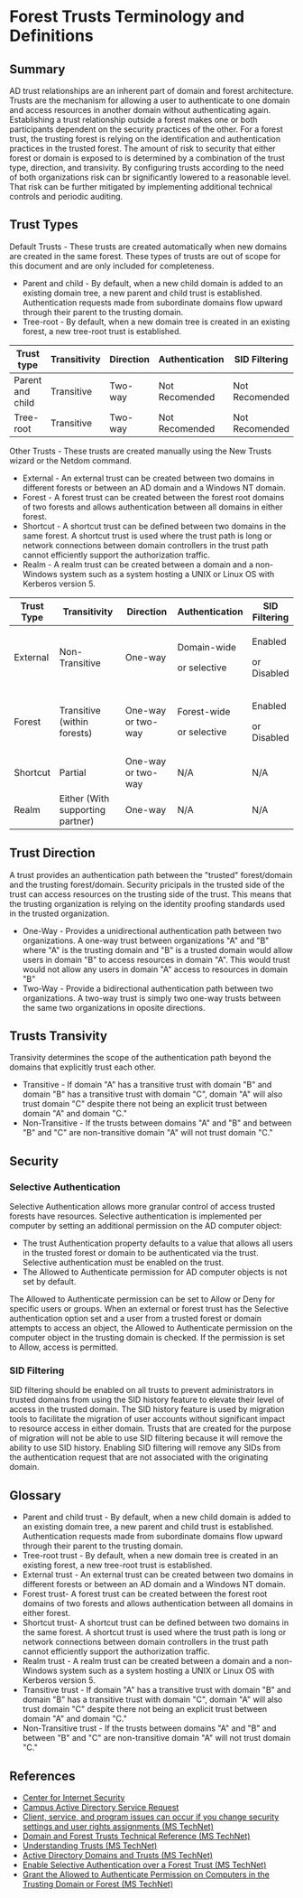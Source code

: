 # Forest Trusts Terminology and Definitions

## Summary

AD trust relationships are an inherent part of domain and forest architecture. Trusts are the mechanism for allowing a user to authenticate to one domain and access resources in another domain without authenticating again. Establishing a trust relationship outside a forest makes one or both participants dependent on the security practices of the other. For a forest trust, the trusting forest is relying on the identification and authentication practices in the trusted forest. The amount of risk to security that either forest or domain is exposed to is determined by a combination of the trust type, direction, and transivity. By configuring trusts according to the need of both organizations risk can br significantly lowered to a reasonable level. That risk can be further mitigated by implementing additional technical controls and periodic auditing.

## Trust Types

Default Trusts - These trusts are created automatically when new domains are created in the same forest. These types of trusts are out of scope for this document and are only included for completeness.

- Parent and child - By default, when a new child domain is added to an existing domain tree, a new parent and child trust is established. Authentication requests made from subordinate domains flow upward through their parent to the trusting domain.
- Tree-root - By default, when a new domain tree is created in an existing forest, a new tree-root trust is established.

| **Trust type** | **Transitivity** | **Direction** | **Authentication** | **SID Filtering** |
|----------------|-------------|-----------|-----------------|----------------|
| Parent and child | Transitive | Two-way | Not Recomended | Not Recomended |
| Tree-root | Transitive | Two-way | Not Recomended | Not Recomended |

Other Trusts - These trusts are created manually using the New Trusts wizard or the Netdom command.

- External - An external trust can be created between two domains in different forests or between an AD domain and a Windows NT domain.
- Forest - A forest trust can be created between the forest root domains of two forests and allows authentication between all domains in either forest.
- Shortcut - A shortcut trust can be defined between two domains in the same forest. A shortcut trust is used where the trust path is long or network connections between domain controllers in the trust path cannot efficiently support the authorization traffic.
- Realm - A realm trust can be created between a domain and a non-Windows system such as a system hosting a UNIX or Linux OS with Kerberos version 5.

<table>
<colgroup>
<col style="width: 13%" />
<col style="width: 31%" />
<col style="width: 22%" />
<col style="width: 18%" />
<col style="width: 13%" />
</colgroup>
<thead>
<tr>
<th><strong>Trust Type</strong></th>
<th><strong>Transitivity</strong></th>
<th><strong>Direction</strong></th>
<th><strong>Authentication</strong></th>
<th><strong>SID Filtering</strong></th>
</tr>
</thead>
<tbody>
<tr>
<td>External</td>
<td>Non-Transitive</td>
<td>One-way</td>
<td><p>Domain-wide</p>
<p>or selective</p></td>
<td><p>Enabled</p>
<p>or Disabled</p></td>
</tr>
<tr>
<td>Forest</td>
<td>Transitive (within forests)</td>
<td>One-way or two-way</td>
<td><p>Forest-wide</p>
<p>or selective</p></td>
<td><p>Enabled</p>
<p>or Disabled</p></td>
</tr>
<tr>
<td>Shortcut</td>
<td>Partial</td>
<td>One-way or two-way</td>
<td>N/A</td>
<td>N/A</td>
</tr>
<tr>
<td>Realm</td>
<td>Either (With supporting partner)</td>
<td>One-way</td>
<td>N/A</td>
<td>N/A</td>
</tr>
</tbody>
</table>

## Trust Direction

A trust provides an authentication path between the "trusted" forest/domain and the trusting forest/domain. Security pricipals in the trusted side of the trust can access resources on the trusting side of the trust. This means that the trusting organization is relying on the identity proofing standards used in the trusted organization.

- One-Way - Provides a unidirectional authentication path between two organizations. A one-way trust between organizations "A" and "B" where "A" is the trusting domain and "B" is a trusted domain would allow users in domain "B" to access resources in domain "A". This would trust would not allow any users in domain "A" access to resources in domain "B"
- Two-Way - Provide a bidirectional authentication path between two organizations. A two-way trust is simply two one-way trusts between the same two organizations in oposite directions.

## Trusts Transivity

Transivity determines the scope of the authentication path beyond the domains that explicitly trust each other.

- Transitive - If domain "A" has a transitive trust with domain "B" and domain "B" has a transitive trust with domain "C", domain "A" will also trust domain "C" despite there not being an explicit trust between domain "A" and domain "C."
- Non-Transitive - If the trusts between domains "A" and "B" and between "B" and "C" are non-transitive domain "A" will not trust domain "C."

## Security

### Selective Authentication

Selective Authentication allows more granular control of access trusted forests have resources. Selective authentication is implemented per computer by setting an additional permission on the AD computer object:

- The trust Authentication property defaults to a value that allows all users in the trusted forest or domain to be authenticated via the trust. Selective authentication must be enabled on the trust.
- The Allowed to Authenticate permission for AD computer objects is not set by default.

The Allowed to Authenticate permission can be set to Allow or Deny for specific users or groups. When an external or forest trust has the Selective authentication option set and a user from a trusted forest or domain attempts to access an object, the Allowed to Authenticate permission on the computer object in the trusting domain is checked. If the permission is set to Allow, access is permitted.

### SID Filtering

SID filtering should be enabled on all trusts to prevent administrators in trusted domains from using the SID history feature to elevate their level of access in the trusted domain. The SID history feature is used by migration tools to facilitate the migration of user accounts without significant impact to resource access in either domain. Trusts that are created for the purpose of migration will not be able to use SID filtering because it will remove the ability to use SID history. Enabling SID filtering will remove any SIDs from the authentication request that are not associated with the originating domain.

## Glossary

- Parent and child trust - By default, when a new child domain is added to an existing domain tree, a new parent and child trust is established. Authentication requests made from subordinate domains flow upward through their parent to the trusting domain.
- Tree-root trust - By default, when a new domain tree is created in an existing forest, a new tree-root trust is established.
- External trust - An external trust can be created between two domains in different forests or between an AD domain and a Windows NT domain.
- Forest trust- A forest trust can be created between the forest root domains of two forests and allows authentication between all domains in either forest.
- Shortcut trust- A shortcut trust can be defined between two domains in the same forest. A shortcut trust is used where the trust path is long or network connections between domain controllers in the trust path cannot efficiently support the authorization traffic.
- Realm trust - A realm trust can be created between a domain and a non-Windows system such as a system hosting a UNIX or Linux OS with Kerberos version 5.
- Transitive trust - If domain "A" has a transitive trust with domain "B" and domain "B" has a transitive trust with domain "C", domain "A" will also trust domain "C" despite there not being an explicit trust between domain "A" and domain "C."
- Non-Transitive trust - If the trusts between domains "A" and "B" and between "B" and "C" are non-transitive domain "A" will not trust domain "C."

## References

- [Center for Internet Security](http://www.cisecurity.org/)
- [Campus Active Directory Service Request](https://cads.ad.wisc.edu/)
- [Client, service, and program issues can occur if you change security settings and user rights assignments (MS TechNet)](http://support.microsoft.com/kb/823659)
- [Domain and Forest Trusts Technical Reference (MS TechNet)](http://technet.microsoft.com/en-us/library/cc738955(v=ws.10).aspx)
- [Understanding Trusts (MS TechNet)](http://technet.microsoft.com/en-us/library/cc736874(v=ws.10).aspx)
- [Active Directory Domains and Trusts (MS TechNet)](http://technet.microsoft.com/en-us/library/cc770299.aspx)
- [Enable Selective Authentication over a Forest Trust (MS TechNet)](http://technet.microsoft.com/en-us/library/cc794747%28v=ws.10%29.aspx)
- [Grant the Allowed to Authenticate Permission on Computers in the Trusting Domain or Forest (MS TechNet)](http://technet.microsoft.com/en-us/library/cc816733%28v=ws.10%29.aspx)
